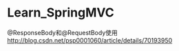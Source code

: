 # Learn_SpringMVC
 @ResponseBody和@RequestBody使用 http://blog.csdn.net/psp0001060/article/details/70193950

